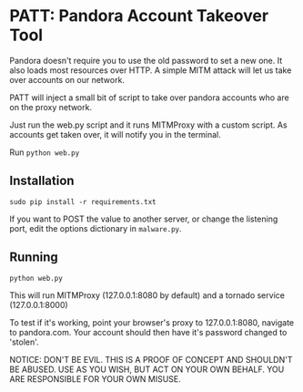 # PATT: Pandora Account Takeover Tool

Pandora doesn't require you to use the old password to set a new one.  It also loads most resources over HTTP.  A simple MITM attack will let us take over accounts on our network.

PATT will inject a small bit of script to take over pandora accounts who are on the proxy network.

Just run the web.py script and it runs MITMProxy with a custom script.  As accounts get taken over, it will notify you in the terminal.

Run `python web.py`

## Installation

	sudo pip install -r requirements.txt

If you want to POST the value to another server, or change the listening port, edit the options dictionary in `malware.py`.

## Running

	python web.py

This will run MITMProxy (127.0.0.1:8080 by default) and a tornado service (127.0.0.1:8000)

To test if it's working, point your browser's proxy to 127.0.0.1:8080, navigate to pandora.com.  Your account should then have it's password changed to 'stolen'.


NOTICE:  DON'T BE EVIL.  THIS IS A PROOF OF CONCEPT AND SHOULDN'T BE ABUSED.  USE AS YOU WISH, BUT ACT ON YOUR OWN BEHALF.  YOU ARE RESPONSIBLE FOR YOUR OWN MISUSE.
